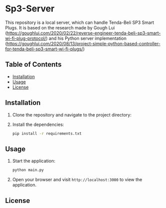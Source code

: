 # Sp3-Server
This repository is a local server, which can handle Tenda-Beli SP3 Smart Plugs.
It is based on the research made by Gough Lui (https://goughlui.com/2020/02/22/reverse-engineer-tenda-beli-sp3-smart-wi-fi-plug-protocol/) and his 
Python server implementation (https://goughlui.com/2020/08/13/project-simple-python-based-controller-for-tenda-beli-sp3-smart-wi-fi-plugs/)

## Table of Contents

- [Installation](#installation)
- [Usage](#usage)
- [License](#license)

## Installation

1. Clone the repository and navigate to the project directory:
2. Install the dependencies:

   ```bash
   pip install -r requirements.txt
   ```

## Usage

1. Start the application:

   ```bash
   python main.py
   ```

2. Open your browser and visit `http://localhost:3000` to view the application.

## License